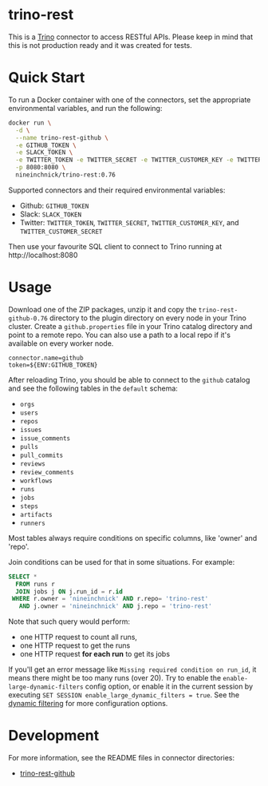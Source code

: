 trino-rest
==========

This is a [Trino](http://trino.io/) connector to access RESTful APIs. Please keep in mind that this is not production ready and it was created for tests.

# Quick Start

To run a Docker container with one of the connectors, set the appropriate environmental variables, and run the following:
```bash
docker run \
  -d \
  --name trino-rest-github \
  -e GITHUB_TOKEN \
  -e SLACK_TOKEN \
  -e TWITTER_TOKEN -e TWITTER_SECRET -e TWITTER_CUSTOMER_KEY -e TWITTER_CUSTOMER_SECRET \
  -p 8080:8080 \
  nineinchnick/trino-rest:0.76
```

Supported connectors and their required environmental variables:
* Github: `GITHUB_TOKEN`
* Slack: `SLACK_TOKEN`
* Twitter: `TWITTER_TOKEN`, `TWITTER_SECRET`, `TWITTER_CUSTOMER_KEY`, and `TWITTER_CUSTOMER_SECRET`

Then use your favourite SQL client to connect to Trino running at http://localhost:8080

# Usage

Download one of the ZIP packages, unzip it and copy the `trino-rest-github-0.76` directory to the plugin directory on every node in your Trino cluster.
Create a `github.properties` file in your Trino catalog directory and point to a remote repo.
You can also use a path to a local repo if it's available on every worker node.

```
connector.name=github
token=${ENV:GITHUB_TOKEN}
```

After reloading Trino, you should be able to connect to the `github` catalog and see the following tables in the `default` schema:
* `orgs`
* `users`
* `repos`
* `issues`
* `issue_comments`
* `pulls`
* `pull_commits`
* `reviews`
* `review_comments`
* `workflows`
* `runs`
* `jobs`
* `steps`
* `artifacts`
* `runners`

Most tables always require conditions on specific columns, like 'owner' and 'repo'.

Join conditions can be used for that in some situations. For example:
```sql
SELECT *
  FROM runs r
  JOIN jobs j ON j.run_id = r.id
 WHERE r.owner = 'nineinchnick' AND r.repo= 'trino-rest'
   AND j.owner = 'nineinchnick' AND j.repo = 'trino-rest'
```

Note that such query would perform:
* one HTTP request to count all runs,
* one HTTP request to get the runs
* one HTTP request **for each run** to get its jobs

If you'll get an error message like `Missing required condition on run_id`, it means there might be too many runs (over 20).
Try to enable the `enable-large-dynamic-filters` config option,
or enable it in the current session by executing `SET SESSION enable_large_dynamic_filters = true`.
See the [dynamic filtering](https://trino.io/docs/current/admin/dynamic-filtering.html) for more configuration options.

# Development

For more information, see the README files in connector directories:
* [trino-rest-github](trino-rest-github/README.md)
